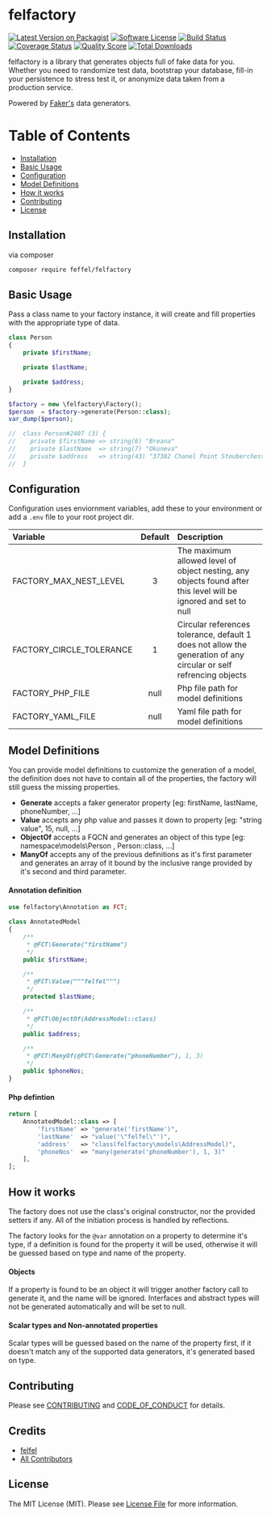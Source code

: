 # felfactory

[![Latest Version on Packagist][ico-version]][link-packagist]
[![Software License][ico-license]](LICENSE.md)
[![Build Status][ico-travis]][link-travis]
[![Coverage Status][ico-coverage]][link-coverage]
[![Quality Score][ico-code-quality]][link-code-quality]
[![Total Downloads][ico-downloads]][link-downloads]


felfactory is a library that generates objects full of fake data for you. Whether you need to randomize test data, bootstrap your database, fill-in your persistence to stress test it, or anonymize data taken from a production service.

Powered by [Faker's](https://github.com/fzaninotto/Faker) data generators.

# Table of Contents

- [Installation](#installation)
- [Basic Usage](#basic-usage)
- [Configuration](#configuration)
- [Model Definitions](#model-definitions)
- [How it works](#how-it-works)
- [Contributing](#contributing)
- [License](#license)

## Installation

via composer

``` bash
composer require feffel/felfactory
```

## Basic Usage

Pass a class name to your factory instance, it will create and fill properties with the appropriate type of data.


``` php
class Person
{
    private $firstName;

    private $lastName;

    private $address;
}

$factory = new \felfactory\Factory();
$person  = $factory->generate(Person::class);
var_dump($person); 

//  class Person#2407 (3) {
//    private $firstName => string(6) "Breana"
//    private $lastName  => string(7) "Okuneva"
//    private $address   => string(43) "37382 Chanel Point Steuberchester, AR 83395"
//  }
```


## Configuration

Configuration uses enviornment variables, add these to your environment or add a `.env` file to your root project dir.

| Variable  |  Default | Description |
| :-------- | :------: | :---------- |
| FACTORY_MAX_NEST_LEVEL | 3 | The maximum allowed level of object nesting, any objects found after this level will be ignored and set to null |
| FACTORY_CIRCLE_TOLERANCE | 1 | Circular references tolerance, default 1 does not allow the generation of any circular or self refrencing objects |
| FACTORY_PHP_FILE  | null  | Php file path for model definitions |
| FACTORY_YAML_FILE  | null  | Yaml file path for model definitions |


## Model Definitions

You can provide model definitions to customize the generation of a model, the definition does not have to contain all of the properties, the factory will still guess the missing properties.

- __Generate__ accepts a faker generator property [eg: firstName, lastName, phoneNumber, ...]
- __Value__ accepts any php value and passes it down to property [eg: "string value", 15, null, ...]
- __ObjectOf__ accepts a FQCN and generates an object of this type [eg: namespace\models\Person , Person::class, ...]
- __ManyOf__ accepts any of the previous definitions as it's first parameter and generates an array of it bound by the inclusive range provided by it's second and third parameter.


#### Annotation definition

```php
use felfactory\Annotation as FCT;

class AnnotatedModel
{
    /**
     * @FCT\Generate("firstName")
     */
    public $firstName;

    /**
     * @FCT\Value("""felfel""")
     */
    protected $lastName;

    /**
     * @FCT\ObjectOf(AddressModel::class)
     */
    public $address;

    /**
     * @FCT\ManyOf(@FCT\Generate("phoneNumber"), 1, 3)
     */
    public $phoneNos;
}
```


#### Php defintion

```php
return [
    AnnotatedModel::class => [
        'firstName' => "generate('firstName')",
        'lastName'  => "value('\"felfel\"')",
        'address'   => "class(felfactory\models\AddressModel)",
        'phoneNos'  => "many(generate('phoneNumber'), 1, 3)"
    ],
];
```


## How it works

  The factory does not use the class's original constructor, nor the provided setters if any. All of the initiation process is handled by reflections. 
  
  The factory looks for the `@var` annotation on a property to determine it's type, if a definition is found for the property it will be used, otherwise it will be guessed based on type and name of the property.
  
  
  #### Objects
  If a property is found to be an object it will trigger another factory call to generate it, and the name will be ignored.
  Interfaces and abstract types will not be generated automatically and will be set to null.
    
  #### Scalar types and Non-annotated properties
  Scalar types will be guessed based on the name of the property first, if it doesn't match any of the supported data generators, it's generated based on type.


## Contributing

Please see [CONTRIBUTING](CONTRIBUTING.md) and [CODE_OF_CONDUCT](CODE_OF_CONDUCT.md) for details.

## Credits

- [felfel][link-author]
- [All Contributors][link-contributors]

## License

The MIT License (MIT). Please see [License File](LICENSE.md) for more information.

[ico-version]: https://img.shields.io/packagist/v/feffel/felfactory.svg?style=flat-square
[ico-license]: https://img.shields.io/badge/license-MIT-brightgreen.svg?style=flat-square
[ico-travis]: https://img.shields.io/travis/com/feffel/felfactory/master.svg?style=flat-square
[ico-coverage]: https://img.shields.io/codeclimate/coverage/feffel/felfactory.svg?style=flat-square
[ico-code-quality]: https://img.shields.io/codeclimate/maintainability/feffel/felfactory.svg?style=flat-square
[ico-downloads]: https://img.shields.io/packagist/dt/feffel/felfactory.svg?style=flat-square

[link-packagist]: https://packagist.org/packages/feffel/felfactory
[link-travis]: https://travis-ci.com/feffel/felfactory
[link-coverage]: https://codeclimate.com/github/feffel/felfactory/test_coverage
[link-code-quality]: https://codeclimate.com/github/feffel/felfactory/maintainability
[link-downloads]: https://packagist.org/packages/feffel/felfactory
[link-author]: https://github.com/feffel
[link-contributors]: ../../contributors
